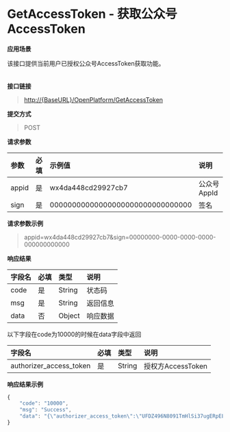 # GetAccessToken - 获取公众号AccessToken

**应用场景**

该接口提供当前用户已授权公众号AccessToken获取功能。

###### 

**接口链接**

> [http://{BaseURL}/OpenPlatform/GetAccessToken](http://{BaseURL}/OpenPlatform/Login)

**提交方式**

> POST

**请求参数**

| 参数 | 必填 | 示例值 | 说明 |
| :--- | :--- | :--- | :--- |
| appid | 是 | wx4da448cd29927cb7 | 公众号AppId |
| sign | 是 | 00000000000000000000000000000000 | 签名 |

**请求参数示例**

> appid=wx4da448cd29927cb7&sign=00000000-0000-0000-0000-000000000000

**响应结果**

| 字段名 | 必填 | 类型 | 说明 |
| :--- | :--- | :--- | :--- |
| code | 是 | String | 状态码 |
| msg | 是 | String | 返回信息 |
| data | 否 | Object | 响应数据 |

以下字段在code为10000的时候在data字段中返回

| 字段名 | 必填 | 类型 | 说明 |
| :--- | :--- | :--- | :--- |
| authorizer\_access\_token | 是 | String | 授权方AccessToken |

**响应结果示例**

```js
{
    "code": "10000",
    "msg": "Success",
    "data": "{\"authorizer_access_token\":\"UFDZ496N8091TmHlSi37ugERpEL5xYGo-229WYydZjGDHUL6xnfkHoRwdQhIAZL_lutCCRksK3fY33lKRvLBM_oGFMDpbPCRP5P_gR_z_QAY-vZiK6YbRORYRuK8z9_JXRVaAEDTNR\"}"
}
```




